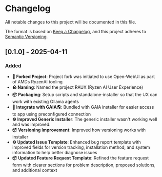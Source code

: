 # Changelog

All notable changes to this project will be documented in this file.

The format is based on [Keep a Changelog](https://keepachangelog.com/en/1.1.0/),
and this project adheres to [Semantic Versioning](https://semver.org/spec/v2.0.0.html).

## [0.1.0] - 2025-04-11

### Added

- **🍴 Forked Project**: Project fork was initiated to use Open-WebUI as part of AMDs RyzenAI tooling
- **🪨 Naming**: Named the project RAUX (Ryzen AI User Experience)
- **📦 Packaging**: Setup scripts and standalone-installer so that the UX can work with existing Ollama agents
- **🚠 Integrate with GAIA🌎**: Bundled with GAIA installer for easier access to app using preconfigured connection
- **⚙️ Improved Generic Installer**: The generic installer wasn't working well and was improved.
- **📦 Versioning Improvement**: Improved how versioning works with Installer
- **⚙️ Updated Issue Template**: Enhanced bug report template with improved fields for version tracking, installation method, and system information to help better diagnose issues
- **📦 Updated Feature Request Template**: Refined the feature request form with clearer sections for problem description, proposed solutions, and additional context